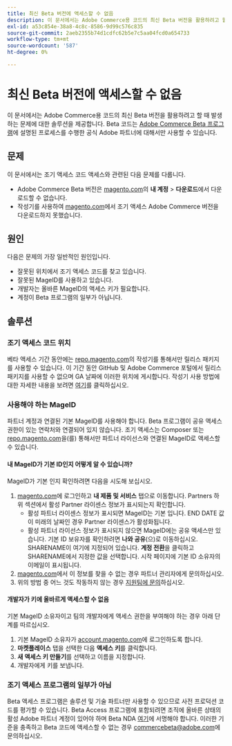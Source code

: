```yaml
---
title: 최신 Beta 버전에 액세스할 수 없음
description: 이 문서에서는 Adobe Commerce용 코드의 최신 Beta 버전을 활용하려고 할 때 발생하는 문제에 대한 솔루션을 제공합니다. Beta 코드는 [Adobe Commerce Beta 프로그램](https://github.com/magento/magento2/wiki/Magento-Beta-Program)에 설명된 프로세스를 수행한 공식 Adobe 파트너에 대해서만 사용할 수 있습니다.
exl-id: a53c854e-38a8-4c8c-8586-9d99c576c835
source-git-commit: 2aeb2355b74d1cdfc62b5e7c5aa04fcd0a654733
workflow-type: tm+mt
source-wordcount: '587'
ht-degree: 0%

---
```


# 최신 Beta 버전에 액세스할 수 없음

이 문서에서는 Adobe Commerce용 코드의 최신 Beta 버전을 활용하려고 할 때 발생하는 문제에 대한 솔루션을 제공합니다. Beta 코드는 [Adobe Commerce Beta 프로그램](https://github.com/magento/magento2/wiki/Magento-Beta-Program)에 설명된 프로세스를 수행한 공식 Adobe 파트너에 대해서만 사용할 수 있습니다.

## 문제

이 문서에서는 조기 액세스 코드 액세스와 관련된 다음 문제를 다룹니다.

* Adobe Commerce Beta 버전은 [magento.com](https://account.magento.com/customer/account/login)의 **내 계정** > **다운로드**&#x200B;에서 다운로드할 수 없습니다.
* 작성기를 사용하여 [magento.com](https://account.magento.com/customer/account/login)에서 조기 액세스 Adobe Commerce 버전을 다운로드하지 못했습니다.

## 원인

다음은 문제의 가장 일반적인 원인입니다.

* 잘못된 위치에서 조기 액세스 코드를 찾고 있습니다.
* 잘못된 MageID를 사용하고 있습니다.
* 개발자는 올바른 MageID의 액세스 키가 필요합니다.
* 계정이 Beta 프로그램의 일부가 아닙니다.

## 솔루션

### 조기 액세스 코드 위치

베타 액세스 기간 동안에는 [repo.magento.com](https://repo.magento.com/)의 작성기를 통해서만 릴리스 패키지를 사용할 수 있습니다. 이 기간 동안 GitHub 및 Adobe Commerce 포털에서 릴리스 패키지를 사용할 수 없으며 GA 날짜에 이러한 위치에 게시합니다. 작성기 사용 방법에 대한 자세한 내용을 보려면 [여기](https://experienceleague.adobe.com/ko/docs/commerce-operations/installation-guide/composer)를 클릭하십시오.

### 사용해야 하는 MageID

파트너 계정과 연결된 기본 MageID를 사용해야 합니다. Beta 프로그램이 공유 액세스 권한이 있는 연락처와 연결되어 있지 않습니다. 조기 액세스는 Composer 또는 [repo.magento.com](https://repo.magento.com/)을(를) 통해서만 파트너 라이선스와 연결된 MageID로 액세스할 수 있습니다.

#### 내 MageID가 기본 ID인지 어떻게 알 수 있습니까?

MageID가 기본 인지 확인하려면 다음을 시도해 보십시오.

1. [magento.com](https://account.magento.com/customer/account/login)에 로그인하고 **내 제품 및 서비스** 탭으로 이동합니다. Partners 하위 섹션에서 활성 Partner 라이센스 정보가 표시되는지 확인합니다.
   * 활성 파트너 라이센스 정보가 표시되면 MageID는 기본 입니다. END DATE 값이 미래의 날짜인 경우 Partner 라이센스가 활성화됩니다.
   * 활성 파트너 라이선스 정보가 표시되지 않으면 MageID에는 공유 액세스만 있습니다. 기본 ID 보유자를 확인하려면 **나와 공유**(으)로 이동하십시오. SHARENAME이 여기에 지정되어 있습니다. **계정 전환**&#x200B;을 클릭하고 SHARENAME에서 지정한 값을 선택합니다. 시작 페이지에 기본 ID 소유자의 이메일이 표시됩니다.
1. [magento.com](https://account.magento.com/customer/account/login)에서 이 정보를 찾을 수 없는 경우 파트너 관리자에게 문의하십시오.
1. 위의 방법 중 어느 것도 작동하지 않는 경우 [지원팀에 문의](/help/help-center-guide/help-center/magento-help-center-user-guide.md#merchant-not-displayed)하십시오.

#### 개발자가 키에 올바르게 액세스할 수 없음

기본 MageID 소유자이고 팀의 개발자에게 액세스 권한을 부여해야 하는 경우 아래 단계를 따르십시오.

1. 기본 MageID 소유자가 [account.magento.com](https://account.magento.com/customer/account/login)에 로그인하도록 합니다.
1. **마켓플레이스** 탭을 선택한 다음 **액세스 키**&#x200B;를 클릭합니다.
1. **새 액세스 키 만들기**&#x200B;를 선택하고 이름을 지정합니다.
1. 개발자에게 키를 보냅니다.

### 조기 액세스 프로그램의 일부가 아님

Beta 액세스 프로그램은 솔루션 및 기술 파트너만 사용할 수 있으므로 사전 프로덕션 코드를 평가할 수 있습니다. Beta Access 프로그램에 포함되려면 조직에 올바른 상태의 활성 Adobe 파트너 계정이 있어야 하며 Beta NDA [여기](https://github.com/magento/magento2/wiki/Magento-Beta-Program)에 서명해야 합니다. 이러한 기준을 충족하고 Beta 코드에 액세스할 수 없는 경우 [commercebeta@adobe.com](mailto:commercebeta@adobe.com)에 문의하십시오.
